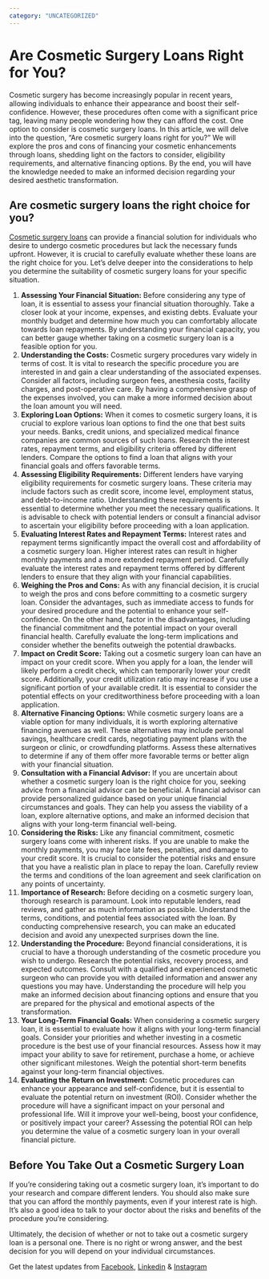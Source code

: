 ```yaml
---
category: "UNCATEGORIZED"
---
```


# Are Cosmetic Surgery Loans Right for You?

Cosmetic surgery has become increasingly popular in recent years, allowing individuals to enhance their appearance and boost their self-confidence. However, these procedures often come with a significant price tag, leaving many people wondering how they can afford the cost. One option to consider is cosmetic surgery loans. In this article, we will delve into the question, “Are cosmetic surgery loans right for you?” We will explore the pros and cons of financing your cosmetic enhancements through loans, shedding light on the factors to consider, eligibility requirements, and alternative financing options. By the end, you will have the knowledge needed to make an informed decision regarding your desired aesthetic transformation.

## Are cosmetic surgery loans the right choice for you?

[Cosmetic surgery loans](https://tlc.com.au/4-reasons-why-you-should-opt-for-cosmetic-surgery-loans/) can provide a financial solution for individuals who desire to undergo cosmetic procedures but lack the necessary funds upfront. However, it is crucial to carefully evaluate whether these loans are the right choice for you. Let’s delve deeper into the considerations to help you determine the suitability of cosmetic surgery loans for your specific situation.

1.  **Assessing Your Financial Situation:**
    Before considering any type of loan, it is essential to assess your financial situation thoroughly. Take a closer look at your income, expenses, and existing debts. Evaluate your monthly budget and determine how much you can comfortably allocate towards loan repayments. By understanding your financial capacity, you can better gauge whether taking on a cosmetic surgery loan is a feasible option for you.
2.  **Understanding the Costs:**
    Cosmetic surgery procedures vary widely in terms of cost. It is vital to research the specific procedure you are interested in and gain a clear understanding of the associated expenses. Consider all factors, including surgeon fees, anesthesia costs, facility charges, and post-operative care. By having a comprehensive grasp of the expenses involved, you can make a more informed decision about the loan amount you will need.
3.  **Exploring Loan Options:**
    When it comes to cosmetic surgery loans, it is crucial to explore various loan options to find the one that best suits your needs. Banks, credit unions, and specialized medical finance companies are common sources of such loans. Research the interest rates, repayment terms, and eligibility criteria offered by different lenders. Compare the options to find a loan that aligns with your financial goals and offers favorable terms.
4.  **Assessing Eligibility Requirements:**
    Different lenders have varying eligibility requirements for cosmetic surgery loans. These criteria may include factors such as credit score, income level, employment status, and debt-to-income ratio. Understanding these requirements is essential to determine whether you meet the necessary qualifications. It is advisable to check with potential lenders or consult a financial advisor to ascertain your eligibility before proceeding with a loan application.
5.  **Evaluating Interest Rates and Repayment Terms:**
    Interest rates and repayment terms significantly impact the overall cost and affordability of a cosmetic surgery loan. Higher interest rates can result in higher monthly payments and a more extended repayment period. Carefully evaluate the interest rates and repayment terms offered by different lenders to ensure that they align with your financial capabilities.
6.  **Weighing the Pros and Cons:**
    As with any financial decision, it is crucial to weigh the pros and cons before committing to a cosmetic surgery loan. Consider the advantages, such as immediate access to funds for your desired procedure and the potential to enhance your self-confidence. On the other hand, factor in the disadvantages, including the financial commitment and the potential impact on your overall financial health. Carefully evaluate the long-term implications and consider whether the benefits outweigh the potential drawbacks.
7.  **Impact on Credit Score:**
    Taking out a cosmetic surgery loan can have an impact on your credit score. When you apply for a loan, the lender will likely perform a credit check, which can temporarily lower your credit score. Additionally, your credit utilization ratio may increase if you use a significant portion of your available credit. It is essential to consider the potential effects on your creditworthiness before proceeding with a loan application.
8.  **Alternative Financing Options:**
    While cosmetic surgery loans are a viable option for many individuals, it is worth exploring alternative financing avenues as well. These alternatives may include personal savings, healthcare credit cards, negotiating payment plans with the surgeon or clinic, or crowdfunding platforms. Assess these alternatives to determine if any of them offer more favorable terms or better align with your financial situation.
9.  **Consultation with a Financial Advisor:**
    If you are uncertain about whether a cosmetic surgery loan is the right choice for you, seeking advice from a financial advisor can be beneficial. A financial advisor can provide personalized guidance based on your unique financial circumstances and goals. They can help you assess the viability of a loan, explore alternative options, and make an informed decision that aligns with your long-term financial well-being.
10. **Considering the Risks:**
    Like any financial commitment, cosmetic surgery loans come with inherent risks. If you are unable to make the monthly payments, you may face late fees, penalties, and damage to your credit score. It is crucial to consider the potential risks and ensure that you have a realistic plan in place to repay the loan. Carefully review the terms and conditions of the loan agreement and seek clarification on any points of uncertainty.
11. **Importance of Research:**
    Before deciding on a cosmetic surgery loan, thorough research is paramount. Look into reputable lenders, read reviews, and gather as much information as possible. Understand the terms, conditions, and potential fees associated with the loan. By conducting comprehensive research, you can make an educated decision and avoid any unexpected surprises down the line.
12. **Understanding the Procedure:**
    Beyond financial considerations, it is crucial to have a thorough understanding of the cosmetic procedure you wish to undergo. Research the potential risks, recovery process, and expected outcomes. Consult with a qualified and experienced cosmetic surgeon who can provide you with detailed information and answer any questions you may have. Understanding the procedure will help you make an informed decision about financing options and ensure that you are prepared for the physical and emotional aspects of the transformation.
13. **Your Long-Term Financial Goals:**
    When considering a cosmetic surgery loan, it is essential to evaluate how it aligns with your long-term financial goals. Consider your priorities and whether investing in a cosmetic procedure is the best use of your financial resources. Assess how it may impact your ability to save for retirement, purchase a home, or achieve other significant milestones. Weigh the potential short-term benefits against your long-term financial objectives.
14. **Evaluating the Return on Investment:**
    Cosmetic procedures can enhance your appearance and self-confidence, but it is essential to evaluate the potential return on investment (ROI). Consider whether the procedure will have a significant impact on your personal and professional life. Will it improve your well-being, boost your confidence, or positively impact your career? Assessing the potential ROI can help you determine the value of a cosmetic surgery loan in your overall financial picture.

## Before You Take Out a Cosmetic Surgery Loan

If you’re considering taking out a cosmetic surgery loan, it’s important to do your research and compare different lenders. You should also make sure that you can afford the monthly payments, even if your interest rate is high. It’s also a good idea to talk to your doctor about the risks and benefits of the procedure you’re considering.

Ultimately, the decision of whether or not to take out a cosmetic surgery loan is a personal one. There is no right or wrong answer, and the best decision for you will depend on your individual circumstances.

Get the latest updates from [Facebook](https://www.facebook.com/totallifestylecredit/), [Linkedin](https://www.linkedin.com/in/tim-boon-bba34350/?trk=org-employees_profile-result-card_result-card_full-click) & [Instagram](https://www.instagram.com/tlc.social/)
